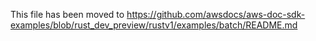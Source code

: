 This file has been moved to https://github.com/awsdocs/aws-doc-sdk-examples/blob/rust_dev_preview/rustv1/examples/batch/README.md
